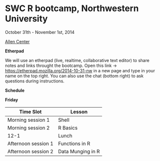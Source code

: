 # SWC R bootcamp, Northwestern University
October 31th - November 1st, 2014

[Allen Center](http://www.kellogg.northwestern.edu/execed/our_learning_environment/allen_center.aspx)

__Etherpad__

We will use an etherpad (live, realtime, collaborative text editor) to share notes and links throught the bootcamp. Open this link → https://etherpad.mozilla.org/2014-10-31-nw in a new page and type in your name on the top right. You can also use the chat (bottom right) to ask questions during instructions.  
 
__Schedule__  

__Friday__

| Time Slot | Lesson |
| --------  | ----- | 
| Morning session 1 | Shell |
| Morning session 2 | R Basics |
| 12-1 | Lunch |
| Afternoon session 1 | Functions in R |
| Afternoon session 2 | Data Munging in R |

